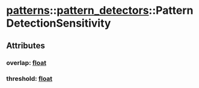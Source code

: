 # [patterns](/libs/patterns/)::[pattern_detectors](/libs/patterns/pattern_detectors/)::PatternDetectionSensitivity

## Attributes

### overlap:&nbsp;[float](/libs/std/core/type.float.md)

### threshold:&nbsp;[float](/libs/std/core/type.float.md)
